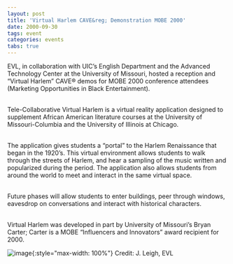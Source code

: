 ```yaml
---
layout: post
title: 'Virtual Harlem CAVE&reg; Demonstration MOBE 2000'
date: 2000-09-30
tags: event
categories: events
tabs: true
---
```


EVL, in collaboration with UIC&rsquo;s English Department and the Advanced Technology Center at the University of Missouri, hosted a reception and &ldquo;Virtual Harlem&rdquo; CAVE&reg; demos for MOBE 2000 conference attendees (Marketing Opportunities in Black Entertainment).<br><br>

Tele-Collaborative Virtual Harlem is a virtual reality application designed to supplement African American literature courses at the University of Missouri-Columbia and the University of Illinois at Chicago.<br><br>

The application gives students a &ldquo;portal&rdquo; to the Harlem Renaissance that began in the 1920&rsquo;s. This virtual environment allows students to walk through the streets of Harlem, and hear a sampling of the music written and popularized during the period. The application also allows students from around the world to meet and interact in the same virtual space.<br><br>

Future phases will allow students to enter buildings, peer through windows, eavesdrop on conversations and interact with historical characters.<br><br>

Virtual Harlem was developed in part by University of Missouri&rsquo;s Bryan Carter; Carter is a MOBE &ldquo;Influencers and Innovators&rdquo; award recipient for 2000.

![image](https://www.evl.uic.edu/output/originals/harlem.jpg-srcw.jpg){:style="max-width: 100%"}
Credit: J. Leigh, EVL

